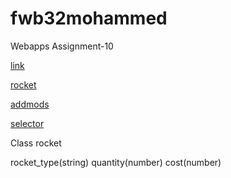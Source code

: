 # fwb32mohammed

Webapps Assignment-10


[link](https://fwb32mohammed.herokuapp.com/)

[rocket](https://fwb32mohammed.herokuapp.com/rocket)

[addmods](https://fwb32mohammed.herokuapp.com/addmods?rows=3&cols=4)

[selector](https://fwb32mohammed.herokuapp.com/selector)

Class rocket

rocket_type(string)
quantity(number)
cost(number)
